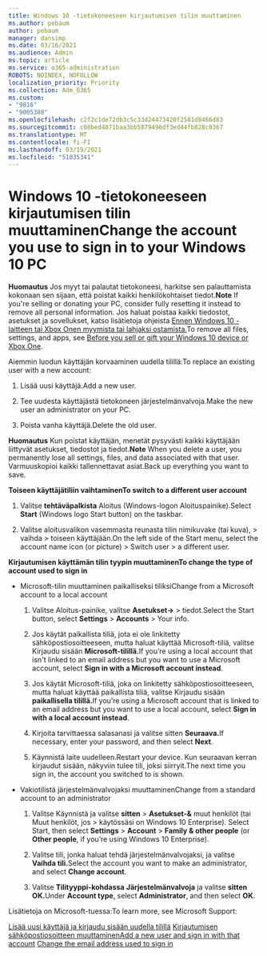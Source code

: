 ```yaml
---
title: Windows 10 -tietokoneeseen kirjautumisen tilin muuttaminen
ms.author: pebaum
author: pebaum
manager: dansimp
ms.date: 03/16/2021
ms.audience: Admin
ms.topic: article
ms.service: o365-administration
ROBOTS: NOINDEX, NOFOLLOW
localization_priority: Priority
ms.collection: Adm_O365
ms.custom:
- "9816"
- "9005388"
ms.openlocfilehash: c2f2c1de72db3c5c33d24473420f2581d8466d83
ms.sourcegitcommit: c08bed4071baa3bb5879496df3ed44fb828c8367
ms.translationtype: MT
ms.contentlocale: fi-FI
ms.lasthandoff: 03/19/2021
ms.locfileid: "51035341"
---
```

# <a name="change-the-account-you-use-to-sign-in-to-your-windows-10-pc"></a><span data-ttu-id="b5f2d-102">Windows 10 -tietokoneeseen kirjautumisen tilin muuttaminen</span><span class="sxs-lookup"><span data-stu-id="b5f2d-102">Change the account you use to sign in to your Windows 10 PC</span></span>

<span data-ttu-id="b5f2d-103">**Huomautus** Jos myyt tai palautat tietokoneesi, harkitse sen palauttamista kokonaan sen sijaan, että poistat kaikki henkilökohtaiset tiedot.</span><span class="sxs-lookup"><span data-stu-id="b5f2d-103">**Note** If you're selling or donating your PC, consider fully resetting it instead to remove all personal information.</span></span> <span data-ttu-id="b5f2d-104">Jos haluat poistaa kaikki tiedostot, asetukset ja sovellukset, katso lisätietoja ohjeista [Ennen Windows 10 -laitteen tai Xbox Onen myymista tai lahjaksi ostamista.](https://support.microsoft.com/help/10547/microsoft-account-selling-gifting-windows-10-device-xbox-one)</span><span class="sxs-lookup"><span data-stu-id="b5f2d-104">To remove all files, settings, and apps, see [Before you sell or gift your Windows 10 device or Xbox One](https://support.microsoft.com/help/10547/microsoft-account-selling-gifting-windows-10-device-xbox-one).</span></span>

<span data-ttu-id="b5f2d-105">Aiemmin luodun käyttäjän korvaaminen uudella tilillä:</span><span class="sxs-lookup"><span data-stu-id="b5f2d-105">To replace an existing user with a new account:</span></span>

1. <span data-ttu-id="b5f2d-106">Lisää uusi käyttäjä.</span><span class="sxs-lookup"><span data-stu-id="b5f2d-106">Add a new user.</span></span>

1. <span data-ttu-id="b5f2d-107">Tee uudesta käyttäjästä tietokoneen järjestelmänvalvoja.</span><span class="sxs-lookup"><span data-stu-id="b5f2d-107">Make the new user an administrator on your PC.</span></span>

1. <span data-ttu-id="b5f2d-108">Poista vanha käyttäjä.</span><span class="sxs-lookup"><span data-stu-id="b5f2d-108">Delete the old user.</span></span>

<span data-ttu-id="b5f2d-109">**Huomautus** Kun poistat käyttäjän, menetät pysyvästi kaikki käyttäjään liittyvät asetukset, tiedostot ja tiedot.</span><span class="sxs-lookup"><span data-stu-id="b5f2d-109">**Note** When you delete a user, you permanently lose all settings, files, and data associated with that user.</span></span> <span data-ttu-id="b5f2d-110">Varmuuskopioi kaikki tallennettavat asiat.</span><span class="sxs-lookup"><span data-stu-id="b5f2d-110">Back up everything you want to save.</span></span>

<span data-ttu-id="b5f2d-111">**Toiseen käyttäjätiliin vaihtaminen**</span><span class="sxs-lookup"><span data-stu-id="b5f2d-111">**To switch to a different user account**</span></span>

1. <span data-ttu-id="b5f2d-112">Valitse **tehtäväpalkista** Aloitus (Windows-logon Aloituspainike).</span><span class="sxs-lookup"><span data-stu-id="b5f2d-112">Select **Start** (Windows logo Start button) on the taskbar.</span></span> 

1. <span data-ttu-id="b5f2d-113">Valitse aloitusvalikon vasemmasta reunasta tilin nimikuvake (tai kuva), > vaihda > toiseen käyttäjään.</span><span class="sxs-lookup"><span data-stu-id="b5f2d-113">On the left side of the Start menu, select the account name icon (or picture) > Switch user > a different user.</span></span>

<span data-ttu-id="b5f2d-114">**Kirjautumisen käyttämän tilin tyypin muuttaminen**</span><span class="sxs-lookup"><span data-stu-id="b5f2d-114">**To change the type of account used to sign in**</span></span>

- <span data-ttu-id="b5f2d-115">Microsoft-tilin muuttaminen paikalliseksi tiliksi</span><span class="sxs-lookup"><span data-stu-id="b5f2d-115">Change from a Microsoft account to a local account</span></span>

    1. <span data-ttu-id="b5f2d-116">Valitse Aloitus-painike, valitse **Asetukset->**  >   tiedot.</span><span class="sxs-lookup"><span data-stu-id="b5f2d-116">Select the Start button, select **Settings** > **Accounts** > Your info.</span></span>

    1. <span data-ttu-id="b5f2d-117">Jos käytät paikallista tiliä, jota ei ole linkitetty sähköpostiosoitteeseen, mutta haluat käyttää Microsoft-tiliä, valitse Kirjaudu sisään **Microsoft-tilillä.**</span><span class="sxs-lookup"><span data-stu-id="b5f2d-117">If you’re using a local account that isn't linked to an email address but you want to use a Microsoft account, select **Sign in with a Microsoft account instead**.</span></span>

    1. <span data-ttu-id="b5f2d-118">Jos käytät Microsoft-tiliä, joka on linkitetty sähköpostiosoitteeseen, mutta haluat käyttää paikallista tiliä, valitse Kirjaudu sisään **paikallisella tilillä.**</span><span class="sxs-lookup"><span data-stu-id="b5f2d-118">If you’re using a Microsoft account that is linked to an email address but you want to use a local account, select **Sign in with a local account instead**.</span></span>

    1. <span data-ttu-id="b5f2d-119">Kirjoita tarvittaessa salasanasi ja valitse sitten **Seuraava.**</span><span class="sxs-lookup"><span data-stu-id="b5f2d-119">If necessary, enter your password, and then select **Next**.</span></span>

    1. <span data-ttu-id="b5f2d-120">Käynnistä laite uudelleen.</span><span class="sxs-lookup"><span data-stu-id="b5f2d-120">Restart your device.</span></span> <span data-ttu-id="b5f2d-121">Kun seuraavan kerran kirjaudut sisään, näkyviin tulee tili, joksi siirryit.</span><span class="sxs-lookup"><span data-stu-id="b5f2d-121">The next time you sign in, the account you switched to is shown.</span></span>

- <span data-ttu-id="b5f2d-122">Vakiotilistä järjestelmänvalvojaksi muuttaminen</span><span class="sxs-lookup"><span data-stu-id="b5f2d-122">Change from a standard account to an administrator</span></span>

    1. <span data-ttu-id="b5f2d-123">Valitse Käynnistä ja valitse **sitten**  >  **Asetukset-&** muut henkilöt (tai Muut henkilöt, jos  >   käytössäsi on Windows 10 Enterprise). </span><span class="sxs-lookup"><span data-stu-id="b5f2d-123">Select Start, then select **Settings** > **Account** > **Family & other people** (or **Other people**, if you’re using Windows 10 Enterprise).</span></span>

    1. <span data-ttu-id="b5f2d-124">Valitse tili, jonka haluat tehdä järjestelmänvalvojaksi, ja valitse **Vaihda tili.**</span><span class="sxs-lookup"><span data-stu-id="b5f2d-124">Select the account you want to make an administrator, and select **Change account**.</span></span>

    1. <span data-ttu-id="b5f2d-125">Valitse **Tilityyppi-kohdassa** **Järjestelmänvalvoja** ja valitse **sitten OK.**</span><span class="sxs-lookup"><span data-stu-id="b5f2d-125">Under **Account type**, select **Administrator**, and then select **OK**.</span></span>

<span data-ttu-id="b5f2d-126">Lisätietoja on Microsoft-tuessa:</span><span class="sxs-lookup"><span data-stu-id="b5f2d-126">To learn more, see Microsoft Support:</span></span>

<span data-ttu-id="b5f2d-127">[Lisää uusi käyttäjä ja kirjaudu sisään uudella tilillä](https://support.microsoft.com/windows/add-or-remove-accounts-on-your-pc-104dc19f-6430-4b49-6a2b-e4dbd1dcdf32) 
 [Kirjautumisen sähköpostiosoitteen muuttaminen](https://support.microsoft.com/account-billing/change-the-email-address-or-phone-number-for-your-microsoft-account-761a662d-8032-88f4-03f3-c9ba8ba0e00b)</span><span class="sxs-lookup"><span data-stu-id="b5f2d-127">[Add a new user and sign in with that account](https://support.microsoft.com/windows/add-or-remove-accounts-on-your-pc-104dc19f-6430-4b49-6a2b-e4dbd1dcdf32)
[Change the email address used to sign in](https://support.microsoft.com/account-billing/change-the-email-address-or-phone-number-for-your-microsoft-account-761a662d-8032-88f4-03f3-c9ba8ba0e00b)</span></span>
